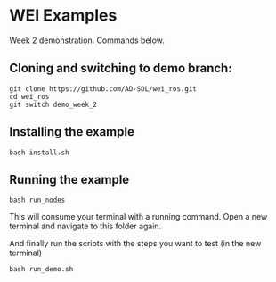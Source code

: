 # WEI Examples
Week 2 demonstration. Commands below. 

## Cloning and switching to demo branch: 
```
git clone https://github.com/AD-SDL/wei_ros.git
cd wei_ros 
git switch demo_week_2
```


## Installing the example

```
bash install.sh
```
## Running the example

```
bash run_nodes
```
This will consume your terminal with a running command. Open a new terminal and navigate to this folder again.

And finally run the scripts with the steps you want to test (in the new terminal)

```
bash run_demo.sh
```